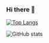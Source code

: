 ### Hi there 👋

<!--
**stzjiwoon/stzjiwoon** is a ✨ _special_ ✨ repository because its `README.md` (this file) appears on your GitHub profile.

Here are some ideas to get you started:

- 🔭 I’m currently working on ...
- 🌱 I’m currently learning ...
- 👯 I’m looking to collaborate on ...
- 🤔 I’m looking for help with ...
- 💬 Ask me about ...
- 📫 How to reach me: ...
- 😄 Pronouns: ...
- ⚡ Fun fact: ...
-->


[![Top Langs](https://github-readme-stats.vercel.app/api/top-langs/?username=stzjiwoon)](https://github.com/anuraghazra/github-readme-stats)

![GitHub stats](https://github-readme-stats.vercel.app/api?username=stzjiwoon&show_icons=true)  
